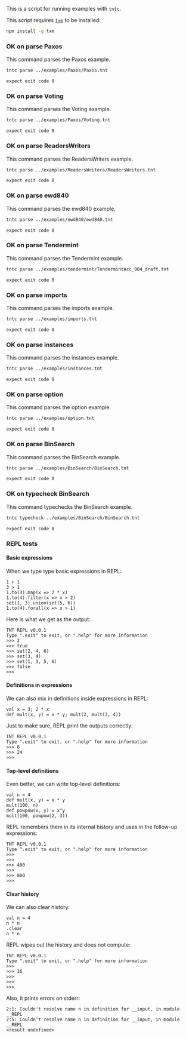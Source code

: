 This is a script for running examples with `tntc`.

This script requires [`txm`](https://www.npmjs.com/package/txm) to be
installed:

```sh
npm install -g txm
```

### OK on parse Paxos

This command parses the Paxos example.

<!-- !test program
tntc parse ../examples/Paxos/Paxos.tnt
-->

```sh
tntc parse ../examples/Paxos/Paxos.tnt
```

<!-- !test check Paxos -->
    expect exit code 0

### OK on parse Voting

This command parses the Voting example.

<!-- !test program
tntc parse ../examples/Paxos/Voting.tnt
-->

```sh
tntc parse ../examples/Paxos/Voting.tnt
```

<!-- !test check Voting -->
    expect exit code 0

### OK on parse ReadersWriters

This command parses the ReadersWriters example.

<!-- !test program
tntc parse ../examples/ReadersWriters/ReadersWriters.tnt
-->

```sh
tntc parse ../examples/ReadersWriters/ReadersWriters.tnt
```

<!-- !test check ReadersWriters -->
    expect exit code 0

### OK on parse ewd840

This command parses the ewd840 example.

<!-- !test program
tntc parse ../examples/ewd840/ewd840.tnt
-->

```sh
tntc parse ../examples/ewd840/ewd840.tnt
```

<!-- !test check ewd840 -->
    expect exit code 0

### OK on parse Tendermint

This command parses the Tendermint example.

<!-- !test program
tntc parse ../examples/tendermint/TendermintAcc_004.tnt
-->

```sh
tntc parse ../examples/tendermint/TendermintAcc_004_draft.tnt
```

<!-- !test check Tendermint -->
    expect exit code 0

### OK on parse imports

This command parses the imports example.

<!-- !test program
tntc parse ../examples/imports.tnt
-->

```sh
tntc parse ../examples/imports.tnt
```

<!-- !test check imports -->
    expect exit code 0

### OK on parse instances

This command parses the instances example.

<!-- !test program
tntc parse ../examples/instances.tnt
-->

```sh
tntc parse ../examples/instances.tnt
```

<!-- !test check instances -->
    expect exit code 0

### OK on parse option

This command parses the option example.

<!-- !test program
tntc parse ../examples/option.tnt
-->

```sh
tntc parse ../examples/option.tnt
```

<!-- !test check option -->
    expect exit code 0

### OK on parse BinSearch

This command parses the BinSearch example.

<!-- !test program
tntc parse ../examples/BinSearch/BinSearch.tnt
-->

```sh
tntc parse ../examples/BinSearch/BinSearch.tnt
```

<!-- !test check BinSearch -->
    expect exit code 0

### OK on typecheck BinSearch

This command typechecks the BinSearch example.

<!-- !test program
tntc typecheck ../examples/BinSearch/BinSearch.tnt
-->

```sh
tntc typecheck ../examples/BinSearch/BinSearch.tnt
```

<!-- !test check BinSearch - Types & Effects -->
    expect exit code 0

### REPL tests

<!-- !test program tntc repl -->

#### Basic expressions

When we type type basic expressions in REPL:

<!-- !test in repl basic expressions -->

```
1 + 1
3 > 1
1.to(3).map(x => 2 * x)
1.to(4).filter(x => x > 2)
set(1, 3).union(set(5, 6))
1.to(4).forall(x => x > 1)
```

Here is what we get as the output:

<!-- !test out repl basic expressions -->

```
TNT REPL v0.0.1
Type ".exit" to exit, or ".help" for more information
>>> 2
>>> true
>>> set(2, 4, 6)
>>> set(3, 4)
>>> set(1, 3, 5, 6)
>>> false
>>> 
```

#### Definitions in expressions

We can also mix in definitions inside expressions in REPL:

<!-- !test in repl nested definitions -->

```
val x = 3; 2 * x
def mult(x, y) = x * y; mult(2, mult(3, 4))
```

Just to make sure, REPL print the outputs correctly:

<!-- !test out repl nested definitions -->

```
TNT REPL v0.0.1
Type ".exit" to exit, or ".help" for more information
>>> 6
>>> 24
>>> 
```

#### Top-level definitions

Even better, we can write top-level definitions:

<!-- !test in repl top-level definitions -->

```
val n = 4
def mult(x, y) = x * y
mult(100, n)
def powpow(x, y) = x^y
mult(100, powpow(2, 3))
```

REPL remembers them in its internal history and uses in the follow-up
expressions:

<!-- !test out repl top-level definitions -->

```
TNT REPL v0.0.1
Type ".exit" to exit, or ".help" for more information
>>> 
>>> 
>>> 400
>>> 
>>> 800
>>> 
```

#### Clear history

We can also clear history:

<!-- !test in repl clear history -->

```
val n = 4
n * n
.clear
n * n
```

REPL wipes out the history and does not compute:

<!-- !test out repl clear history -->

```
TNT REPL v0.0.1
Type ".exit" to exit, or ".help" for more information
>>> 
>>> 16
>>> 
>>> 
>>> 
```

Also, it prints errors on stderr:

<!-- !test err repl clear history -->

```
2:1: Couldn't resolve name n in definition for __input, in module __REPL
2:5: Couldn't resolve name n in definition for __input, in module __REPL
<result undefined>
```
